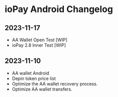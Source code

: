 # ioPay Android Changelog

## 2023-11-17
- AA Wallet Open Test [WIP]
- ioPay 2.8 Inner Test [WIP]


## 2023-11-10

- AA wallet Android
- Depin token price list
- Optimize the AA wallet recovery process.
- Optimize AA wallet transfers.
  
